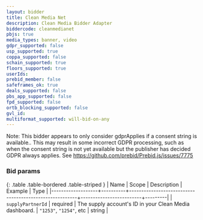 ```yaml
---
layout: bidder
title: Clean Media Net
description: Clean Media Bidder Adapter
biddercode: cleanmedianet
pbjs: true
media_types: banner, video
gdpr_supported: false
usp_supported: true
coppa_supported: false
schain_supported: true
floors_supported: true
userIds:
prebid_member: false
safeframes_ok: true
deals_supported: false
pbs_app_supported: false
fpd_supported: false
ortb_blocking_supported: false
gvl_id:
multiformat_supported: will-bid-on-any
---
```


Note: This bidder appears to only consider gdprApplies if a consent string is available.. This may result in some incorrect GDPR processing, such as when the consent string is not yet available but the publisher has decided GDPR always applies. See https://github.com/prebid/Prebid.js/issues/7775

### Bid params

{: .table .table-bordered .table-striped }
| Name | Scope | Description | Example | Type |
|-------------------+----------+--------------------------------------------------------+-------------------------+---------|
| `supplyPartnerId` | required | The supply account's ID in your Clean Media dashboard. | `"1253"`, `"1254"`, etc | string |

